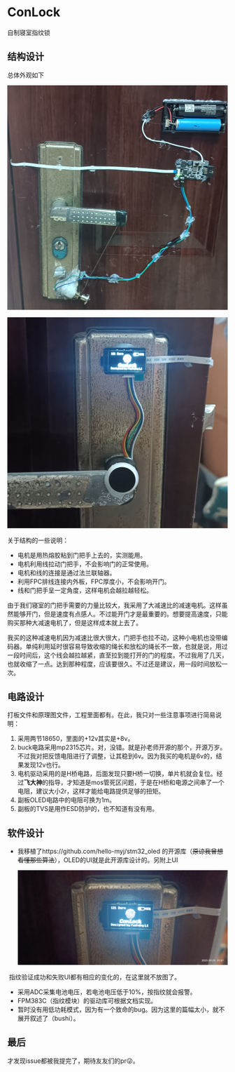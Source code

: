 # ConLock

自制寝室指纹锁

## 结构设计

总体外观如下

![](3_Document/image/室内.jpg)

![](3_Document/image/室外.jpg)

关于结构的一些说明：

- 电机是用热熔胶粘到门把手上去的，实测能用。
- 电机利用线拉动门把手，不会影响门的正常使用。
- 电机和线的连接是通过法兰联轴器。
- 利用FPC排线连接内外板，FPC厚度小，不会影响开门。
- 线和门把手呈一定角度，这样电机会越拉越轻松。

由于我们寝室的门把手需要的力量比较大，我采用了大减速比的减速电机。这样虽然能够开门，但是速度有点感人。不过能开门才是最重要的。想要提高速度，只能购买那种大减速电机了，但是这样成本就上去了。

我买的这种减速电机因为减速比很大很大，门把手也拉不动，这种小电机也没带编码器。单纯利用延时很容易导致收缩的绳长和放松的绳长不一致，也就是说，用过一段时间后，这个线会越拉越紧，直至拉到能打开的门的程度。不过我用了几天，也就收缩了一点。达到那种程度，应该要很久。不过还是建议，用一段时间放松一次。

## 电路设计

打板文件和原理图文件，工程里面都有。在此，我只对一些注意事项进行简易说明：

1. 采用两节18650，里面的+12v其实是+8v。
2. buck电路采用mp2315芯片。对，没错。就是孙老师开源的那个，开源万岁。不过我对把反馈电阻进行了调整，让其稳到6v。因为我买的电机是6v的，结果发现12v也行。
3. 电机驱动采用的是H桥电路，后面发现只要H桥一切换，单片机就会复位。经过**飞大神**的指导，才知道是mos管死区问题，于是在H桥和电源之间串了一个电阻，建议大小2r，这样才能给电路提供足够的扭矩。
4. 副板OLED电路中的电阻可换为1m。
5. 副板的TVS是用作ESD防护的，也不知道有没有用。

## 软件设计

- 我移植了https://github.com/hello-myj/stm32_oled 的开源库（~~原谅我曾想看懂那些算法~~），OLED的UI就是此开源库设计的。另附上UI

  ![](3_Document/image/UI特写.jpg)

​		指纹验证成功和失败UI都有相应的变化的，在这里就不放图了。

- 采用ADC采集电池电压，若电池电压低于10%，按指纹就会报警。
- FPM383C（指纹模块）的驱动库可根据文档实现。
- 暂时没有用低功耗模式，因为有一个致命的bug。因为这里的篇幅太小，就不展开叙述了（bushi）。

## 最后

才发现issue都被我提完了，期待友友们的pr:stuck_out_tongue_winking_eye:。

